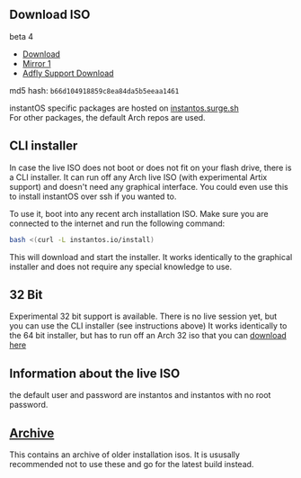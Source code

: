 ## Download ISO

beta 4

<ul class="actions">
    <li><a href="https://github.com/instantOS/instantOS/releases/download/v4-beta/instantos_beta4.iso" class="button special icon fa-download">Download</a></li>
    <li><a href="https://osdn.net/dl/instantos/instantos_beta4.iso" class="button special icon fa-download">Mirror 1</a></li>
    <li><a href="http://raboninco.com/1Vxao" class="button special icon fa-download">Adfly Support Download</a></li>
</ul>

md5 hash: ```b66d104918859c8ea84da5b5eeaa1461```


instantOS specific packages are hosted on [instantos.surge.sh](https://instantos.surge.sh)  
For other packages, the default Arch repos are used.

## CLI installer

In case the live ISO does not boot or does not fit on your flash drive, there is a CLI installer. 
It can run off any Arch live ISO (with experimental Artix support) and doesn't need any graphical interface.
You could even use this to install instantOS over ssh if you wanted to. 

To use it, boot into any recent arch installation ISO.
Make sure you are connected to the internet and run the following command:

```sh
bash <(curl -L instantos.io/install)
```

This will download and start the installer.
It works identically to the graphical installer and does not require any special knowledge to use.

## 32 Bit

Experimental 32 bit support is available. There is no live session yet, but you can use the CLI installer (see instructions above)
It works identically to the 64 bit installer, but has to run off an Arch 32 iso that you can [download here](https://www.archlinux32.org/download/)

## Information about the live ISO

the default user and password are instantos and instantos with no root password. 

## [Archive](archive)

This contains an archive of older installation isos. It is ususally recommended not to use these and go for the latest build instead. 